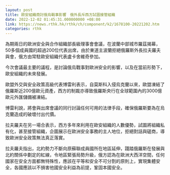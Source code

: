 ```yaml
---
layout: post
title: 歐安組織商討俄烏戰事影響　俄外長斥西方試圖接管組織
date: 2022-12-02 01:45:31.000000000 +08:00
link: https://news.rthk.hk/rthk/ch/component/k2/1678100-20221202.htm
categories: rthk
---
```


為期兩日的歐洲安全與合作組織部長級理事會會議，在波蘭中部城市羅茲揭幕，50多個成員國的超過200位代表出席，由於東道主波蘭拒絕俄羅斯外長拉夫羅夫與會，俄方由常駐歐安組織代表盧卡舍維奇參加。

今次會議最主要的議程，是討論俄烏戰事對歐洲安全的影響，以及在當前形勢下，歐安組織的未來發展。

歐盟外交與安全政策高級代表博雷利表示，自莫斯科入侵烏克蘭以來，歐盟凍結了俄羅斯近200億歐元資產，西方的制裁亦導致俄羅斯央行在全球範圍內的3000億歐元外匯儲備被凍結。

博雷利說，將會與出席會議的同行討論任何可用的法律手段，確保俄羅斯要為在烏克蘭造成的破壞付出代價。

拉夫羅夫在另一場合表示，西方多年來利用在歐安組織的人數優勢，試圖將組織私有化，甚至接管組織，企圖展示在歐洲安全事務的主人地位，拒絕對話與磋商，導致歐洲安全政策無法真正落實。

拉夫羅夫指出，北約勢力不斷向原蘇聯成員國所在地區延伸，踐踏俄羅斯在發展與北約關係中劃定的紅線，令地區緊張局勢升級，俄方認為在歐洲大西洋空間，任何國家在安全方面都無特殊性，應該在平等和安全不可分割的原則上，實現集體安全，各國應該以不損害他國安全利益為前提，鞏固本國安全。
